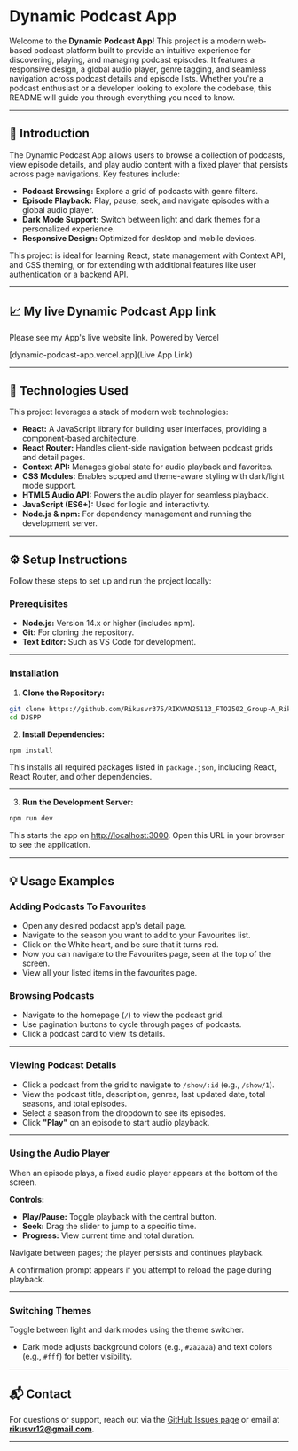 

# Dynamic Podcast App

Welcome to the **Dynamic Podcast App**! This project is a modern web-based podcast platform built to provide an intuitive experience for discovering, playing, and managing podcast episodes. It features a responsive design, a global audio player, genre tagging, and seamless navigation across podcast details and episode lists. Whether you're a podcast enthusiast or a developer looking to explore the codebase, this README will guide you through everything you need to know.

---

## 📝 Introduction

The Dynamic Podcast App allows users to browse a collection of podcasts, view episode details, and play audio content with a fixed player that persists across page navigations. Key features include:

* **Podcast Browsing:** Explore a grid of podcasts with genre filters.
* **Episode Playback:** Play, pause, seek, and navigate episodes with a global audio player.
* **Dark Mode Support:** Switch between light and dark themes for a personalized experience.
* **Responsive Design:** Optimized for desktop and mobile devices.

This project is ideal for learning React, state management with Context API, and CSS theming, or for extending with additional features like user authentication or a backend API.

---

## 📈 My live Dynamic Podcast App link

 Please see my App's live website link. Powered by Vercel

[dynamic-podcast-app.vercel.app](Live App Link)

---

## 🚀 Technologies Used

This project leverages a stack of modern web technologies:

* **React:** A JavaScript library for building user interfaces, providing a component-based architecture.
* **React Router:** Handles client-side navigation between podcast grids and detail pages.
* **Context API:** Manages global state for audio playback and favorites.
* **CSS Modules:** Enables scoped and theme-aware styling with dark/light mode support.
* **HTML5 Audio API:** Powers the audio player for seamless playback.
* **JavaScript (ES6+):** Used for logic and interactivity.
* **Node.js & npm:** For dependency management and running the development server.

---

## ⚙️ Setup Instructions

Follow these steps to set up and run the project locally:

### Prerequisites

* **Node.js:** Version 14.x or higher (includes npm).
* **Git:** For cloning the repository.
* **Text Editor:** Such as VS Code for development.

---

### Installation

1. **Clone the Repository:**

```bash
git clone https://github.com/Rikusvr375/RIKVAN25113_FTO2502_Group-A_Rikus-van-Rooyen_DJSPP.git
cd DJSPP
```

2. **Install Dependencies:**

```bash
npm install
```

This installs all required packages listed in `package.json`, including React, React Router, and other dependencies.

---


3. **Run the Development Server:**

```bash
npm run dev
```

This starts the app on [http://localhost:3000](http://localhost:3000). Open this URL in your browser to see the application.

---


## 💡 Usage Examples

### Adding Podcasts To Favourites

* Open any desired podacst app's detail page.
* Navigate to the season you want to add to your Favourites list.
* Click on the White heart, and be sure that it turns red.
* Now you can navigate to the Favourites page, seen at the top of the screen.
* View all your listed items in the favourites page.

### Browsing Podcasts

* Navigate to the homepage (`/`) to view the podcast grid.
* Use pagination buttons to cycle through pages of podcasts.
* Click a podcast card to view its details.

---

### Viewing Podcast Details

* Click a podcast from the grid to navigate to `/show/:id` (e.g., `/show/1`).
* View the podcast title, description, genres, last updated date, total seasons, and total episodes.
* Select a season from the dropdown to see its episodes.
* Click **"Play"** on an episode to start audio playback.

---

### Using the Audio Player

When an episode plays, a fixed audio player appears at the bottom of the screen.

**Controls:**

* **Play/Pause:** Toggle playback with the central button.
* **Seek:** Drag the slider to jump to a specific time.
* **Progress:** View current time and total duration.

Navigate between pages; the player persists and continues playback.

A confirmation prompt appears if you attempt to reload the page during playback.

---

### Switching Themes

Toggle between light and dark modes using the theme switcher.

* Dark mode adjusts background colors (e.g., `#2a2a2a`) and text colors (e.g., `#fff`) for better visibility.

---

## 📬 Contact

For questions or support, reach out via the [GitHub Issues page](https://github.com/Rikusvr375) or email at **[rikusvr12@gmail.com](rikusvr12@gmail.com)**.

---
